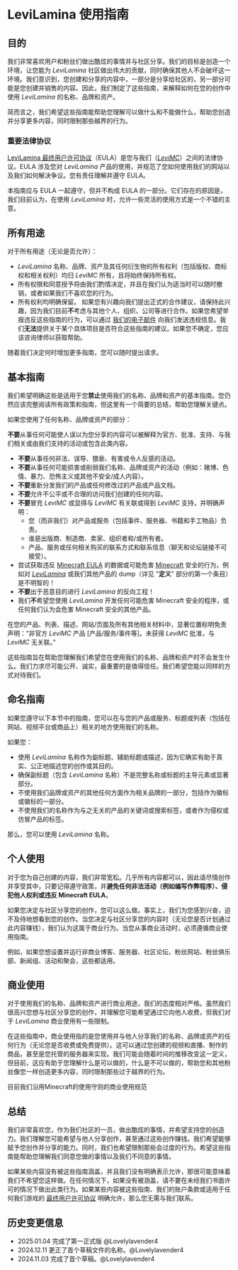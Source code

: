 # LeviLamina 使用指南

## 目的

我们非常喜欢用户和粉丝们做出酷炫的事情并与社区分享。我们的目标是创造一个环境，让您能为 *LeviLamina* 社区做出伟大的贡献，同时确保其他人不会破坏这一环境。我们意识到，您创建和分享的内容中，一部分是分享给社区的，另一部分可能是您创建并销售的内容。因此，我们制定了这些指南，来解释如何在您的创作中使用 *LeviLamina* 的名称、品牌和资产。

简而言之，我们希望这些指南能帮助您理解可以做什么和不能做什么，帮助您创造并分享更多内容，同时限制那些越界的行为。

### 重要法律协议

[LeviLamina 最终用户许可协议](https://github.com/LiteLDev/LeviLamina/blob/HEAD/EULA.zh.md)（EULA）是您与我们（[*LeviMC*](https://github.com/LiteLDev)）之间的法律协议。EULA 涉及您对 *LeviLamina* 产品的使用，并规范了您如何使用我们的网站以及我们如何解决争议。您有责任理解并遵守 EULA。

本指南应与 EULA 一起遵守，但并不构成 EULA 的一部分。它们存在的原因是，我们目前认为，在使用 *LeviLamina* 时，允许一些灵活的使用方式是一个不错的主意。

## 所有用途

对于所有用途（无论是否允许）：

- *LeviLamina* 名称、品牌、资产及其任何衍生物的所有权利（包括版权、商标权和相关权利）均归 *LeviMC* 所有，且将始终保持所有权。
- 所有权限和同意授予将由我们酌情决定，并且在我们认为适当时可以随时撤销，或者如果我们不喜欢您的行为。
- 所有权利均明确保留。
如果您有兴趣向我们提出正式的合作建议，请保持此兴趣，因为我们目前**不**考虑与其他个人、组织、公司等进行合作。如果您希望举报违反这些指南的行为，可以通过 [我们的电子邮件](mailto:feedback@levimc.org) 向我们发送违规信息。我们**无法**提供关于某个具体项目是否符合这些指南的建议。如果您不确定，您应该咨询律师以获取帮助。

随着我们决定何时增加更多指南，您可以随时提出请求。

## 基本指南

我们希望明确这些是适用于您**禁止**使用我们的名称、品牌和资产的基本指南。您仍然应该完整阅读所有政策和指南，但这里有一个简要的总结，帮助您理解关键点。

如果您使用了任何名称、品牌或资产的部分：

**不要**从事任何可能使人误以为您分享的内容可以被解释为官方、批准、支持、与我们相关或由我们支持的活动或包含此类内容。

- **不要**从事任何非法、误导、猥亵、有害或令人反感的活动。
- **不要**从事任何可能损害或削弱我们名称、品牌或资产的活动（例如：赌博、色情、暴力、恐怖主义或其他不安全/成人内容）。
- **不要**重新分发我们的产品或任何修改过的产品或产品文档。
- **不要**允许不公平或不合理的访问我们创建的任何内容。
- **不要**冒充 *LeviMC* 或显得与 *LeviMC* 有关联或得到 *LeviMC* 支持，并明确声明：
  - 您（而非我们）对产品或服务（包括事件、服务器、书籍和手工物品）负责。
  - 谁是出版商、制造商、卖家、组织者和/或所有者。
  - 产品、服务或任何相关购买的联系方式和联系信息（聊天和论坛链接不可接受）。
- 尝试获取违反 [Minecraft EULA](https://www.minecraft.net/en-us/eula) 的数据或可能危害 [Minecraft](https://www.minecraft.net/) 安全的行为，例如对 [*LeviLamina*](https://github.com/LiteLDev/LeviLamina) 或我们其他产品的 dump（详见 "**定义**" 部分的第一个条目）是不明智的！
- **不要**出于恶意目的进行 *LeviLamina* 的反向工程！
- 我们**不**希望您使用 *LeviLamina* 开发任何可能危害 Minecraft 安全的程序，或任何我们认为会危害 Minecraft 安全的其他产品。

在您的产品、列表、描述、网站/页面及所有其他相关材料中，显著位置标明免责声明：“非官方 *LeviMC* 产品 [产品/服务/事件等]。未获得 *LeviMC* 批准，与 *LeviMC* 无关联。”

这些指南旨在帮助您理解我们希望您在使用我们的名称、品牌和资产时不会发生什么。我们力求尽可能公开、诚实，最重要的是值得信任。我们希望您能以同样的方式对待我们。

## 命名指南

如果您遵守以下本节中的指南，您可以在与您的产品或服务、标题或列表（包括在网站、视频平台或商品上）相关的地方使用我们的名称。

如果您：

- 使用 *LeviLamina* 名称作为副标题、辅助标题或描述，因为它确实有助于真实、公正地描述您的创作或其目的。
- 确保副标题（包含 *LeviLamina* 名称）不是完整名称或标题的主导元素或显著部分。
- 不使用我们品牌或资产的其他任何方面作为相关品牌的一部分，包括作为徽标或徽标的一部分。
- 不使用我们的名称作为与之无关的产品的关键词或搜索标签，或者作为侵权或仿冒产品的标签。

那么，您可以使用 *LeviLamina* 名称。

## 个人使用

对于您为自己创建的内容，我们非常宽松。几乎所有内容都可以，因此请尽情创作并享受其中，只要记得遵守政策，并**避免任何非法活动（例如编写作弊程序）、侵犯他人权利或违反 Minecraft EULA**。

如果您决定与社区分享您的创作，您可以这么做。事实上，我们为您感到兴奋，迫不及待地想看到您的创作。当您决定与社区分享您的内容时（无论您是否计划通过此内容赚钱），我们认为这属于商业行为。当您从事商业活动时，必须遵循商业使用指南。

例如，如果您想设置并运行非商业博客、服务器、社区论坛、粉丝网站、粉丝俱乐部、新闻组、活动和聚会，这些都适用。

## 商业使用

对于使用我们的名称、品牌和资产进行商业用途，我们的态度相对严格。虽然我们很高兴您想与社区分享您的创作，并理解您可能希望通过它向他人收费，但我们对于 *LeviLamina* 商业使用有一些限制。

在这些指南中，商业使用指的是您使用并与他人分享我们的名称、品牌或资产的任何行为（无论您是否收费或免费提供）。这可以通过您创建的视频和直播、制作的商品，甚至是您托管的服务器来实现。我们可能会随着时间的推移改变这一定义，但目前，这应有助于您理解什么是可以做的，什么是不可以做的，帮助您和其他粉丝像您一样创造更多内容，同时限制那些过于越界的行为。

目前我们沿用Minecraft的使用守则的商业使用规范

## 总结

我们非常喜欢您，作为我们社区的一员，做出酷炫的事情，并希望支持您的创造力。我们理解您可能希望与他人分享创作，甚至通过这些创作赚钱。我们希望能够赋予您创作并分享的能力。同时，我们也希望限制那些会过度的行为。希望这些指南能帮助您理解我们同意您做的事情以及我们不同意的事情。

如果某些内容没有被这些指南涵盖，并且我们没有明确表示允许，那很可能意味着我们不希望您这样做。在任何情况下，如果没有被涵盖，请不要在未经我们书面许可的情况下做出此类行为。如果某些内容被这些指南、我们的账户条款或适用于任何我们游戏的 [最终用户许可协议](https://github.com/LiteLDev/LeviLamina/blob/HEAD/EULA.zh.md) 明确允许，那么您无需与我们联系。

## 历史变更信息

- 2025.01.04 完成了第一正式版 @Lovelylavender4
- 2024.12.11 更正了首个草稿文件的名称。@Lovelylavender4
- 2024.11.03 完成了首个草稿。@Lovelylavender4
